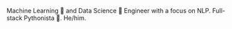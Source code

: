 Machine Learning 🤖 and Data Science 🧮 Engineer with a focus on NLP. Full-stack Pythonista 🐍. He/him.
